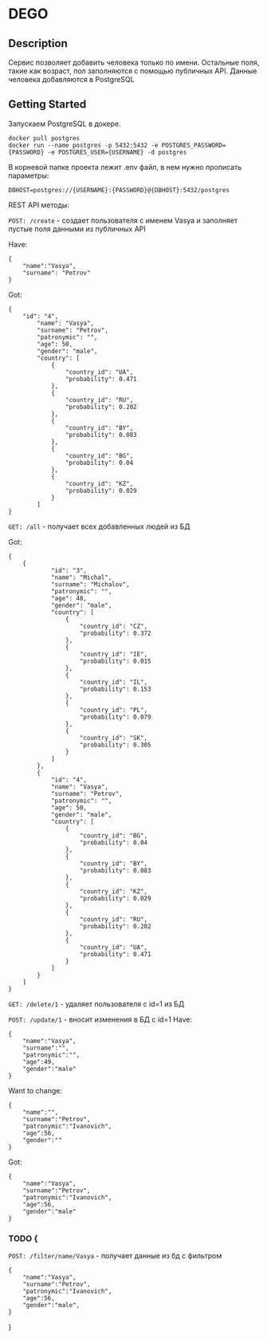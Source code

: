 # DEGO
## Description
Сервис позволяет добавить человека только по имени. Остальные поля, такие как возраст, пол заполняются с помощью публичных API.
Данные человека добавляются в PostgreSQL
## Getting Started
Запускаем PostgreSQL в докере. 
```
docker pull postgres
docker run --name postgres -p 5432:5432 -e POSTGRES_PASSWORD={PASSWORD} -e POSTGRES_USER={USERNAME} -d postgres
```
В корневой папке проекта лежит .env файл, в нем нужно прописать параметры:
```
DBHOST=postgres://{USERNAME}:{PASSWORD}@{DBHOST}:5432/postgres
```
REST API методы:

```POST: /create``` - создает пользователя с именем Vasya и заполняет пустые поля данными из публичных API

Have:
```
{
    "name":"Vasya",
    "surname": "Petrov"
}
```

Got:
```
{
    "id": "4",
        "name": "Vasya",
        "surname": "Petrov",
        "patronymic": "",
        "age": 50,
        "gender": "male",
        "country": [
            {
                "country_id": "UA",
                "probability": 0.471
            },
            {
                "country_id": "RU",
                "probability": 0.202
            },
            {
                "country_id": "BY",
                "probability": 0.083
            },
            {
                "country_id": "BG",
                "probability": 0.04
            },
            {
                "country_id": "KZ",
                "probability": 0.029
            }
        ]
}
```

```GET: /all``` - получает всех добавленных людей из БД

Got:
```
{
    {
            "id": "3",
            "name": "Michal",
            "surname": "Michalov",
            "patronymic": "",
            "age": 48,
            "gender": "male",
            "country": [
                {
                    "country_id": "CZ",
                    "probability": 0.372
                },
                {
                    "country_id": "IE",
                    "probability": 0.015
                },
                {
                    "country_id": "IL",
                    "probability": 0.153
                },
                {
                    "country_id": "PL",
                    "probability": 0.079
                },
                {
                    "country_id": "SK",
                    "probability": 0.305
                }
            ]
        },
        {
            "id": "4",
            "name": "Vasya",
            "surname": "Petrov",
            "patronymic": "",
            "age": 50,
            "gender": "male",
            "country": [
                {
                    "country_id": "BG",
                    "probability": 0.04
                },
                {
                    "country_id": "BY",
                    "probability": 0.083
                },
                {
                    "country_id": "KZ",
                    "probability": 0.029
                },
                {
                    "country_id": "RU",
                    "probability": 0.202
                },
                {
                    "country_id": "UA",
                    "probability": 0.471
                }
            ]
        }
    ]
}
```




```GET: /delete/1``` - удаляет пользователя с id=1 из БД

```POST: /update/1``` - вносит изменения в БД с id=1
Have:
```
{
    "name":"Vasya",
    "surname":"",
    "patronymic":"",
    "age":49,
    "gender":"male"
}
```

Want to change:
```
{
    "name":"",
    "surname":"Petrov",
    "patronymic":"Ivanovich",
    "age":56,
    "gender":""
}
```

Got:
```
{
    "name":"Vasya",
    "surname":"Petrov",
    "patronymic":"Ivanovich",
    "age":56,
    "gender":"male"
}
```

### TODO {
```POST: /filter/name/Vasya``` - получает данные из бд с фильтром
```
{
    "name":"Vasya",
    "surname":"Petrov",
    "patronymic":"Ivanovich",
    "age":56,
    "gender":"male",
}
```

}
